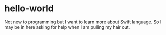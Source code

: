 # hello-world
Not new to programming but I want to learn more about Swift language.
So I may be in here asking for help when I am pulling my hair out.

